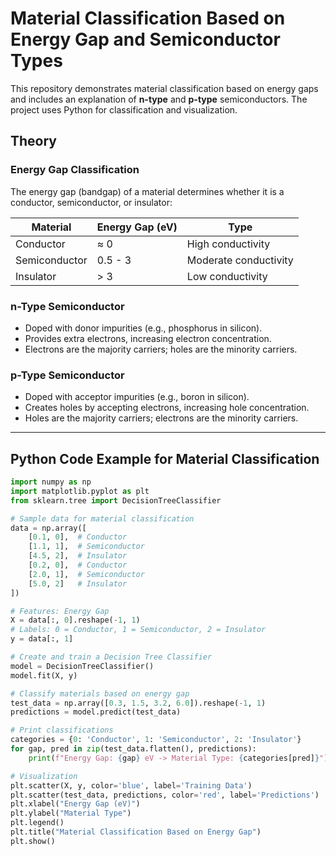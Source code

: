 # Material Classification Based on Energy Gap and Semiconductor Types

This repository demonstrates material classification based on energy gaps and includes an explanation of **n-type** and **p-type** semiconductors. The project uses Python for classification and visualization.

## Theory

### Energy Gap Classification
The energy gap (bandgap) of a material determines whether it is a conductor, semiconductor, or insulator:

| **Material**      | **Energy Gap (eV)** | **Type**              |
|--------------------|---------------------|-----------------------|
| Conductor         | ≈ 0                | High conductivity      |
| Semiconductor     | 0.5 - 3            | Moderate conductivity  |
| Insulator         | > 3                | Low conductivity       |

### n-Type Semiconductor
- Doped with donor impurities (e.g., phosphorus in silicon).
- Provides extra electrons, increasing electron concentration.
- Electrons are the majority carriers; holes are the minority carriers.

### p-Type Semiconductor
- Doped with acceptor impurities (e.g., boron in silicon).
- Creates holes by accepting electrons, increasing hole concentration.
- Holes are the majority carriers; electrons are the minority carriers.

---

## Python Code Example for Material Classification

```python
import numpy as np
import matplotlib.pyplot as plt
from sklearn.tree import DecisionTreeClassifier

# Sample data for material classification
data = np.array([
    [0.1, 0],  # Conductor
    [1.1, 1],  # Semiconductor
    [4.5, 2],  # Insulator
    [0.2, 0],  # Conductor
    [2.0, 1],  # Semiconductor
    [5.0, 2]   # Insulator
])

# Features: Energy Gap
X = data[:, 0].reshape(-1, 1)
# Labels: 0 = Conductor, 1 = Semiconductor, 2 = Insulator
y = data[:, 1]

# Create and train a Decision Tree Classifier
model = DecisionTreeClassifier()
model.fit(X, y)

# Classify materials based on energy gap
test_data = np.array([0.3, 1.5, 3.2, 6.0]).reshape(-1, 1)
predictions = model.predict(test_data)

# Print classifications
categories = {0: 'Conductor', 1: 'Semiconductor', 2: 'Insulator'}
for gap, pred in zip(test_data.flatten(), predictions):
    print(f"Energy Gap: {gap} eV -> Material Type: {categories[pred]}")

# Visualization
plt.scatter(X, y, color='blue', label='Training Data')
plt.scatter(test_data, predictions, color='red', label='Predictions')
plt.xlabel("Energy Gap (eV)")
plt.ylabel("Material Type")
plt.legend()
plt.title("Material Classification Based on Energy Gap")
plt.show()

